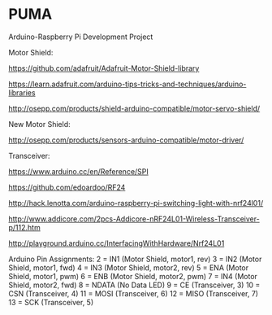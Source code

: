 # PUMA
Arduino-Raspberry Pi Development Project

Motor Shield:

https://github.com/adafruit/Adafruit-Motor-Shield-library

https://learn.adafruit.com/arduino-tips-tricks-and-techniques/arduino-libraries

http://osepp.com/products/shield-arduino-compatible/motor-servo-shield/

New Motor Shield:

http://osepp.com/products/sensors-arduino-compatible/motor-driver/

Transceiver:

https://www.arduino.cc/en/Reference/SPI

https://github.com/edoardoo/RF24

http://hack.lenotta.com/arduino-raspberry-pi-switching-light-with-nrf24l01/

http://www.addicore.com/2pcs-Addicore-nRF24L01-Wireless-Transceiver-p/112.htm

http://playground.arduino.cc/InterfacingWithHardware/Nrf24L01

Arduino Pin Assignments:
2 = IN1 (Motor Shield, motor1, rev)
3 = IN2 (Motor Shield, motor1, fwd)
4 = IN3 (Motor Shield, motor2, rev)
5 = ENA (Motor Shield, motor1, pwm)
6 = ENB (Motor Shield, motor2, pwm)
7 = IN4 (Motor Shield, motor2, fwd)
8 = NDATA (No Data LED)
9 = CE (Transceiver, 3)
10 = CSN (Transceiver, 4)
11 = MOSI (Transceiver, 6)
12 = MISO (Transceiver, 7)
13 = SCK (Transceiver, 5)
